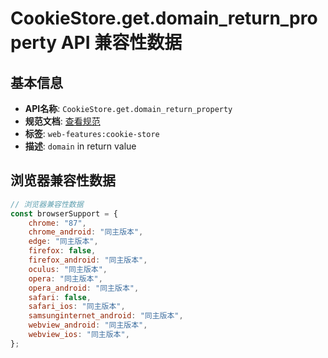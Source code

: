 # CookieStore.get.domain_return_property API 兼容性数据

## 基本信息

- **API名称**: `CookieStore.get.domain_return_property`
- **规范文档**: [查看规范](https://cookiestore.spec.whatwg.org/#dom-cookielistitem-domain)
- **标签**: `web-features:cookie-store`
- **描述**: `domain` in return value

## 浏览器兼容性数据

```javascript
// 浏览器兼容性数据
const browserSupport = {
    chrome: "87",
    chrome_android: "同主版本",
    edge: "同主版本",
    firefox: false,
    firefox_android: "同主版本",
    oculus: "同主版本",
    opera: "同主版本",
    opera_android: "同主版本",
    safari: false,
    safari_ios: "同主版本",
    samsunginternet_android: "同主版本",
    webview_android: "同主版本",
    webview_ios: "同主版本",
};

```

